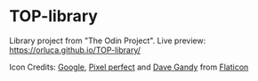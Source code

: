# TOP-library

Library project from "The Odin Project". Live preview: https://orluca.github.io/TOP-library/

Icon Credits: [Google](https://www.flaticon.com/authors/Google), [Pixel perfect](https://www.flaticon.com/authors/pixel-perfect) and [Dave Gandy](https://www.flaticon.com/authors/dave-gandy) from [Flaticon](https://www.flaticon.com/)
